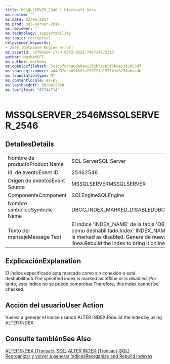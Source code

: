 ```yaml
---
title: MSSQLSERVER_2546 | Microsoft Docs
ms.custom: ''
ms.date: 03/06/2017
ms.prod: sql-server-2014
ms.reviewer: ''
ms.technology: supportability
ms.topic: conceptual
helpviewer_keywords:
- 2546 (Database Engine error)
ms.assetid: c8f0e1b4-c7c4-45f2-9221-746714172313
author: MashaMSFT
ms.author: mathoma
ms.openlocfilehash: 5c1c5f64ca0daba413f2b71c05f5b8e57b2d55df
ms.sourcegitcommit: ad4d92dce894592a259721a1571b1d8736abacdb
ms.translationtype: MT
ms.contentlocale: es-ES
ms.lasthandoff: 08/04/2020
ms.locfileid: "87744714"
---
```

# <a name="mssqlserver_2546"></a><span data-ttu-id="af984-102">MSSQLSERVER_2546</span><span class="sxs-lookup"><span data-stu-id="af984-102">MSSQLSERVER_2546</span></span>
    
## <a name="details"></a><span data-ttu-id="af984-103">Detalles</span><span class="sxs-lookup"><span data-stu-id="af984-103">Details</span></span>  
  
|||  
|-|-|  
|<span data-ttu-id="af984-104">Nombre de producto</span><span class="sxs-lookup"><span data-stu-id="af984-104">Product Name</span></span>|<span data-ttu-id="af984-105">SQL Server</span><span class="sxs-lookup"><span data-stu-id="af984-105">SQL Server</span></span>|  
|<span data-ttu-id="af984-106">Id. de evento</span><span class="sxs-lookup"><span data-stu-id="af984-106">Event ID</span></span>|<span data-ttu-id="af984-107">2546</span><span class="sxs-lookup"><span data-stu-id="af984-107">2546</span></span>|  
|<span data-ttu-id="af984-108">Origen de eventos</span><span class="sxs-lookup"><span data-stu-id="af984-108">Event Source</span></span>|<span data-ttu-id="af984-109">MSSQLSERVER</span><span class="sxs-lookup"><span data-stu-id="af984-109">MSSQLSERVER</span></span>|  
|<span data-ttu-id="af984-110">Componente</span><span class="sxs-lookup"><span data-stu-id="af984-110">Component</span></span>|<span data-ttu-id="af984-111">SQLEngine</span><span class="sxs-lookup"><span data-stu-id="af984-111">SQLEngine</span></span>|  
|<span data-ttu-id="af984-112">Nombre simbólico</span><span class="sxs-lookup"><span data-stu-id="af984-112">Symbolic Name</span></span>|<span data-ttu-id="af984-113">DBCC_INDEX_MARKED_DISABLED</span><span class="sxs-lookup"><span data-stu-id="af984-113">DBCC_INDEX_MARKED_DISABLED</span></span>|  
|<span data-ttu-id="af984-114">Texto del mensaje</span><span class="sxs-lookup"><span data-stu-id="af984-114">Message Text</span></span>|<span data-ttu-id="af984-115">El índice 'INDEX_NAME' de la tabla 'OBJECT_NAME' está marcado como deshabilitado.</span><span class="sxs-lookup"><span data-stu-id="af984-115">Index 'INDEX_NAME' on table 'OBJECT_NAME' is marked as disabled.</span></span> <span data-ttu-id="af984-116">Genere de nuevo el índice para ponerlo en línea.</span><span class="sxs-lookup"><span data-stu-id="af984-116">Rebuild the index to bring it online.</span></span>|  
  
## <a name="explanation"></a><span data-ttu-id="af984-117">Explicación</span><span class="sxs-lookup"><span data-stu-id="af984-117">Explanation</span></span>  
 <span data-ttu-id="af984-118">El índice especificado está marcado como sin conexión o está deshabilitado.</span><span class="sxs-lookup"><span data-stu-id="af984-118">The specified index is marked as offline or is disabled.</span></span> <span data-ttu-id="af984-119">Por tanto, este índice no se puede comprobar.</span><span class="sxs-lookup"><span data-stu-id="af984-119">Therefore, this index cannot be checked.</span></span>  
  
## <a name="user-action"></a><span data-ttu-id="af984-120">Acción del usuario</span><span class="sxs-lookup"><span data-stu-id="af984-120">User Action</span></span>  
 <span data-ttu-id="af984-121">Vuelva a generar el índice usando ALTER INDEX.</span><span class="sxs-lookup"><span data-stu-id="af984-121">Rebuild the index by using ALTER INDEX.</span></span>  
  
## <a name="see-also"></a><span data-ttu-id="af984-122">Consulte también</span><span class="sxs-lookup"><span data-stu-id="af984-122">See Also</span></span>  
 <span data-ttu-id="af984-123">[ALTER INDEX &#40;Transact-SQL&#41;](/sql/t-sql/statements/alter-index-transact-sql) </span><span class="sxs-lookup"><span data-stu-id="af984-123">[ALTER INDEX &#40;Transact-SQL&#41;](/sql/t-sql/statements/alter-index-transact-sql) </span></span>  
 [<span data-ttu-id="af984-124">Reorganizar y volver a generar índices</span><span class="sxs-lookup"><span data-stu-id="af984-124">Reorganize and Rebuild Indexes</span></span>](../indexes/indexes.md)  
  
  
